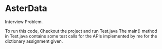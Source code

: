 AsterData
=========

Interview Problem.

To run this code, Checkout the project and run Test.java
The main() method in Test.java contains some test calls for the APIs implemented by me for the dictionary assignment given.
